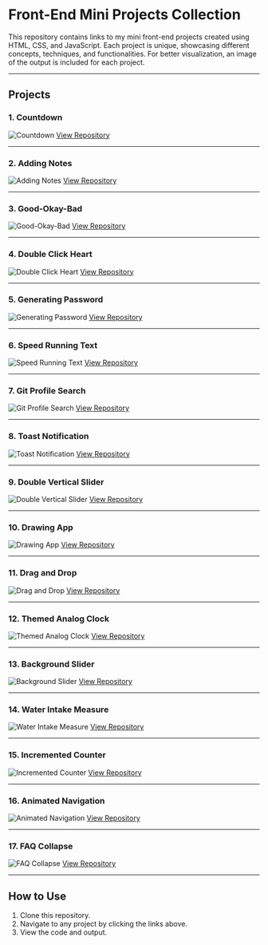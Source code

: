# Front-End Mini Projects Collection

This repository contains links to my mini front-end projects created using HTML, CSS, and JavaScript. Each project is unique, showcasing different concepts, techniques, and functionalities. For better visualization, an image of the output is included for each project.

---

## Projects

### 1. Countdown
![Countdown](./images/countdown.png)
[View Repository](https://github.com/Jayasri2021/Count-Down)

---

### 2. Adding Notes
![Adding Notes](./images/adding-notes.png)
[View Repository](https://github.com/Jayasri2021/Adding-Notes)

---

### 3. Good-Okay-Bad
![Good-Okay-Bad](./images/good-okay-bad.png)
[View Repository](https://github.com/yourusername/good-okay-bad)

---

### 4. Double Click Heart
![Double Click Heart](./images/double-click-heart.png)
[View Repository](https://github.com/yourusername/double-click-heart)

---

### 5. Generating Password
![Generating Password](./images/generating-password.png)
[View Repository](https://github.com/yourusername/generating-password)

---

### 6. Speed Running Text
![Speed Running Text](./images/speed-running-text.png)
[View Repository](https://github.com/yourusername/speed-running-text)

---

### 7. Git Profile Search
![Git Profile Search](./images/git-profile-search.png)
[View Repository](https://github.com/yourusername/git-profile-search)

---

### 8. Toast Notification
![Toast Notification](./images/toast-notification.png)
[View Repository](https://github.com/yourusername/toast-notification)

---
### 9. Double Vertical Slider
![Double Vertical Slider](./images/double-vertical-slider.png)
[View Repository](https://github.com/yourusername/double-vertical-slider)

---

### 10. Drawing App
![Drawing App](./images/drawing-app.png)
[View Repository](https://github.com/yourusername/drawing-app)

---

### 11. Drag and Drop
![Drag and Drop](./images/drag-and-drop.png)
[View Repository](https://github.com/yourusername/drag-and-drop)

---

### 12. Themed Analog Clock
![Themed Analog Clock](./images/themed-analog-clock.png)
[View Repository](https://github.com/yourusername/themed-analog-clock)

---

### 13. Background Slider
![Background Slider](./images/background-slider.png)
[View Repository](https://github.com/yourusername/background-slider)

---

### 14. Water Intake Measure
![Water Intake Measure](./images/water-intake-measure.png)
[View Repository](https://github.com/yourusername/water-intake-measure)

---

### 15. Incremented Counter
![Incremented Counter](./images/incremented-counter.png)
[View Repository](https://github.com/yourusername/incremented-counter)

---

### 16. Animated Navigation
![Animated Navigation](./images/animated-navigation.png)
[View Repository](https://github.com/yourusername/animated-navigation)

---

### 17. FAQ Collapse
![FAQ Collapse](./images/faq-collapse.png)
[View Repository](https://github.com/yourusername/faq-collapse)

---

## How to Use

1. Clone this repository.
2. Navigate to any project by clicking the links above.
3. View the code and output.
